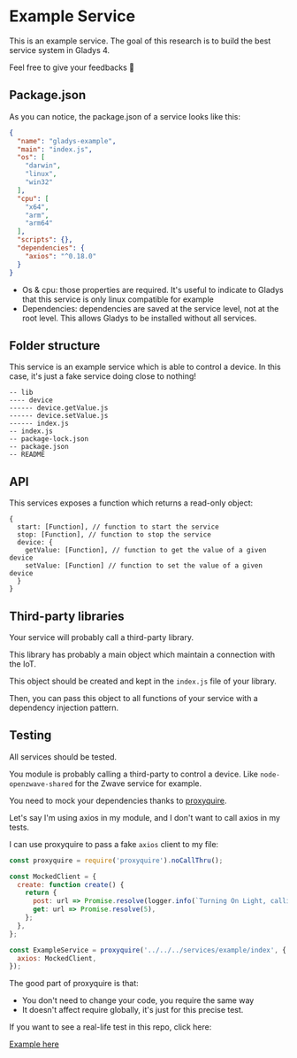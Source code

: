 # Example Service

This is an example service. The goal of this research is to build the best service system in Gladys 4.

Feel free to give your feedbacks 🙂

## Package.json

As you can notice, the package.json of a service looks like this:

```json
{
  "name": "gladys-example",
  "main": "index.js",
  "os": [
    "darwin",
    "linux",
    "win32"
  ],
  "cpu": [
    "x64",
    "arm",
    "arm64"
  ],
  "scripts": {},
  "dependencies": {
    "axios": "^0.18.0"
  }
}
```

- Os & cpu: those properties are required. It's useful to indicate to Gladys that this service is only linux compatible for example
- Dependencies: dependencies are saved at the service level, not at the root level. This allows Gladys to be installed without all services.

## Folder structure

This service is an example service which is able to control a device. In this case, it's just a fake service doing close to nothing!

```
-- lib
---- device
------ device.getValue.js
------ device.setValue.js
------ index.js
-- index.js
-- package-lock.json
-- package.json
-- README
```

## API

This services exposes a function which returns a read-only object: 

```
{
  start: [Function], // function to start the service
  stop: [Function], // function to stop the service
  device: {
    getValue: [Function], // function to get the value of a given device 
    setValue: [Function] // function to set the value of a given device
  }
}
```

## Third-party libraries

Your service will probably call a third-party library.

This library has probably a main object which maintain a connection with the IoT.

This object should be created and kept in the `index.js` file of your library.

Then, you can pass this object to all functions of your service with a dependency injection pattern.

## Testing

All services should be tested.

You module is probably calling a third-party to control a device. Like `node-openzwave-shared` for the Zwave service for example.

You need to mock your dependencies thanks to [proxyquire]().

Let's say I'm using axios in my module, and I don't want to call axios in my tests.

I can use proxyquire to pass a fake `axios` client to my file:

```javascript
const proxyquire = require('proxyquire').noCallThru();

const MockedClient = {
  create: function create() {
    return {
      post: url => Promise.resolve(logger.info(`Turning On Light, calling ${url}`)),
      get: url => Promise.resolve(5),
    };
  },
};

const ExampleService = proxyquire('../../../services/example/index', {
  axios: MockedClient,
});
```

The good part of proxyquire is that:

- You don't need to change your code, you require the same way
- It doesn't affect require globally, it's just for this precise test.

If you want to see a real-life test in this repo, click here:

[Example here](../../test/services/example/index.test.js)
